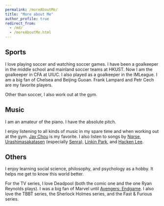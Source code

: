 ```yaml
---
permalink: /moreAboutMe/
title: "More about Me"
author_profile: true
redirect_from: 
  - /md/
  - /moreAboutMe.html
---
```


## Sports
I love playing soccer and watching soccer games. I have been a goalkeeper in the middle school and mainland soccer teams at HKUST. Now I am the goalkeeper in CFA at UIUC. I also played as a goalkeeper in the IMLeague. I am a big fan of Chelsea and Beijing Guoan. Frank Lampard and Petr Cech are my favorite players.

Other than soccer, I also work out at the gym.

## Music
I am an amateur of the piano. I have the absolute pitch.

I enjoy listening to all kinds of music in my spare time and when working out at the gym. [Jay Chou](https://en.wikipedia.org/wiki/Jay_Chou) is my favorite. I also listen to songs by [Nqrse](https://utaite.fandom.com/wiki/Nqrse), [Urashimasakatasen](https://en.wikipedia.org/wiki/Urashimasakatasen) (especially [Senra](https://utaite.fandom.com/wiki/Senra)), [Linkin Park](https://en.wikipedia.org/wiki/Linkin_Park), and [Hacken Lee](https://en.wikipedia.org/wiki/Hacken_Lee).

## Others
I enjoy learning social science, philosophy, and psychology as a hobby. It helps me get to know this world better.

For the TV series, I love Deadpool (both the comic one and the one Ryan Reynolds plays). I was a big fan of Marvel until [Avengers: Endgame](https://en.wikipedia.org/wiki/Avengers:_Endgame). I also love the TBBT series, the Sherlock Holmes series, and the Fast & Furious series.
